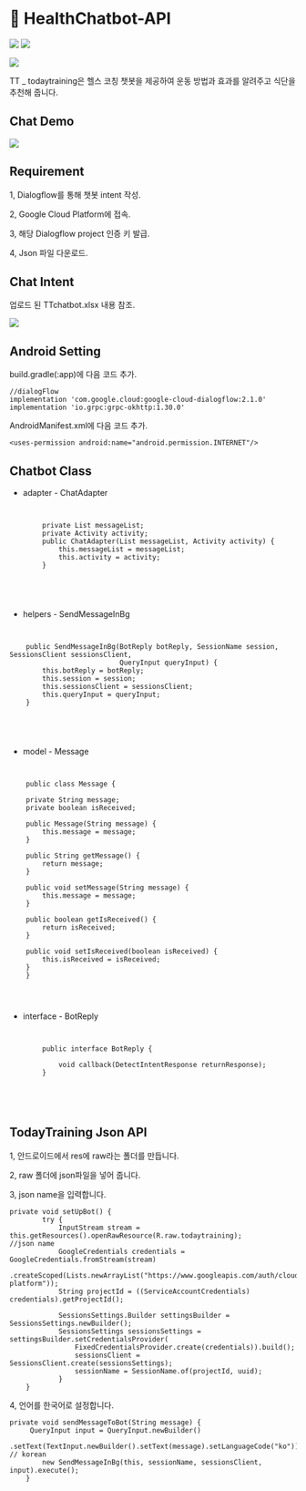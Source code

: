 # :muscle: HealthChatbot-API
![](https://img.shields.io/badge/platform-Dialogflow-red)
![](https://img.shields.io/badge/platform-Android-green)

![](https://t1.daumcdn.net/cafeattach/1YuLa/f56d04afb78509911b5c6a45b3a782708d5266ce)

TT _ todaytraining은 헬스 코칭 챗봇을 제공하여 운동 방법과 효과를 알려주고 식단을 추천해 줍니다.

## Chat Demo
![](https://t1.daumcdn.net/cafeattach/1YuLa/ae88ebe988efc1c04c090a5f8e362323c5d2171c)

## Requirement
1, Dialogflow를 통해 챗봇 intent 작성.

2, Google Cloud Platform에 접속.

3, 해당 Dialogflow project 인증 키 발급.

4, Json 파일 다운로드.

## Chat Intent

업로드 된 TTchatbot.xlsx 내용 참조.

![](https://t1.daumcdn.net/cafeattach/1YuLa/759d05028d81d9a03dec1f16bdd2b0cef697b184)

## Android Setting
build.gradle(:app)에 다음 코드 추가.

    //dialogFlow
    implementation 'com.google.cloud:google-cloud-dialogflow:2.1.0'
    implementation 'io.grpc:grpc-okhttp:1.30.0'

AndroidManifest.xml에 다음 코드 추가.

    <uses-permission android:name="android.permission.INTERNET"/>
    
## Chatbot Class
* adapter - ChatAdapter
<pre>
<code>
 
        private List<Message> messageList;
        private Activity activity;
        public ChatAdapter(List<Message> messageList, Activity activity) {
            this.messageList = messageList;
            this.activity = activity;
        }
 
</pre>
</code> 

* helpers - SendMessageInBg
 
<pre>
<code>

    public SendMessageInBg(BotReply botReply, SessionName session, SessionsClient sessionsClient,
                           QueryInput queryInput) {
        this.botReply = botReply;
        this.session = session;
        this.sessionsClient = sessionsClient;
        this.queryInput = queryInput;
    }
  
</pre>
</code>

* model - Message
 
<pre>
<code>
 
    public class Message {

    private String message;
    private boolean isReceived;

    public Message(String message) {
        this.message = message;
    }

    public String getMessage() {
        return message;
    }

    public void setMessage(String message) {
        this.message = message;
    }

    public boolean getIsReceived() {
        return isReceived;
    }

    public void setIsReceived(boolean isReceived) {
        this.isReceived = isReceived;
    }
    }
</pre>
</code>

* interface - BotReply

<pre>
<code>

        public interface BotReply {

            void callback(DetectIntentResponse returnResponse);
        }

</pre>
</code>

## TodayTraining Json API
1, 안드로이드에서 res에 raw라는 폴더를 만듭니다.

2, raw 폴더에 json파일을 넣어 줍니다.

3, json name을 입력합니다.


    private void setUpBot() {
            try {
                InputStream stream = this.getResources().openRawResource(R.raw.todaytraining);        //json name
                GoogleCredentials credentials = GoogleCredentials.fromStream(stream)
                        .createScoped(Lists.newArrayList("https://www.googleapis.com/auth/cloud-platform"));
                String projectId = ((ServiceAccountCredentials) credentials).getProjectId();

                SessionsSettings.Builder settingsBuilder = SessionsSettings.newBuilder();
                SessionsSettings sessionsSettings = settingsBuilder.setCredentialsProvider(
                    FixedCredentialsProvider.create(credentials)).build();
                    sessionsClient = SessionsClient.create(sessionsSettings);
                    sessionName = SessionName.of(projectId, uuid);
                }
        }


4, 언어를 한국어로 설정합니다.

    private void sendMessageToBot(String message) {
         QueryInput input = QueryInput.newBuilder()
                    .setText(TextInput.newBuilder().setText(message).setLanguageCode("ko")).build();      // korean
            new SendMessageInBg(this, sessionName, sessionsClient, input).execute();
        }
